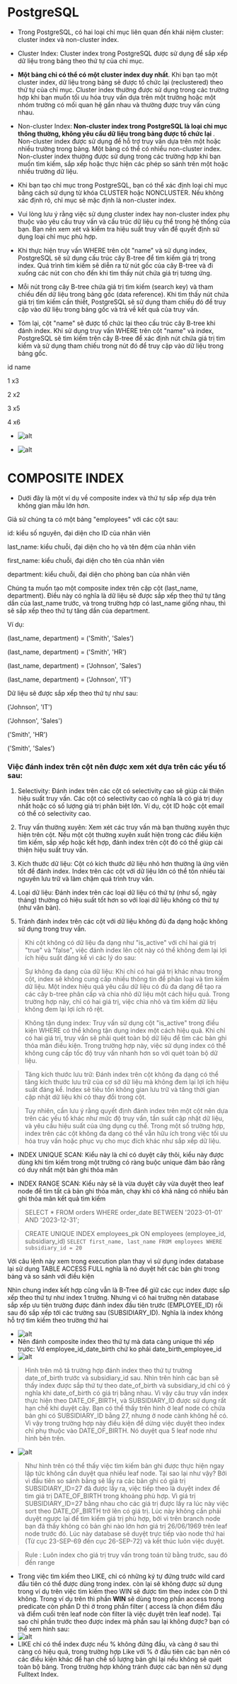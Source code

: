 
  

#  PostgreSQL

  

  

*  Trong PostgreSQL, có hai loại chỉ mục liên quan đến khái niệm cluster: cluster index và non-cluster index.

  

  

-  Cluster Index: Cluster index trong PostgreSQL được sử dụng để sắp xếp dữ liệu trong bảng theo thứ tự của chỉ mục.

  

-  <b>Một bảng chỉ có thể có một cluster index duy nhất</b>. Khi bạn tạo một cluster index, dữ liệu trong bảng sẽ được tổ chức lại (reclustered) theo thứ tự của chỉ mục. Cluster index thường được sử dụng trong các trường hợp khi bạn muốn tối ưu hóa truy vấn dựa trên một trường hoặc một nhóm trường có mối quan hệ gần nhau và thường được truy vấn cùng nhau.

  

  

-  Non-cluster Index:<b> Non-cluster index trong PostgreSQL là loại chỉ mục thông thường, không yêu cầu dữ liệu trong bảng được tổ chức lại </b>. Non-cluster index được sử dụng để hỗ trợ truy vấn dựa trên một hoặc nhiều trường trong bảng. Một bảng có thể có nhiều non-cluster index. Non-cluster index thường được sử dụng trong các trường hợp khi bạn muốn tìm kiếm, sắp xếp hoặc thực hiện các phép so sánh trên một hoặc nhiều trường dữ liệu.

  

  

*  Khi bạn tạo chỉ mục trong PostgreSQL, bạn có thể xác định loại chỉ mục bằng cách sử dụng từ khóa CLUSTER hoặc NONCLUSTER. Nếu không xác định rõ, chỉ mục sẽ mặc định là non-cluster index.

  

  

*  Vui lòng lưu ý rằng việc sử dụng cluster index hay non-cluster index phụ thuộc vào yêu cầu truy vấn và cấu trúc dữ liệu cụ thể trong hệ thống của bạn. Bạn nên xem xét và kiểm tra hiệu suất truy vấn để quyết định sử dụng loại chỉ mục phù hợp.

  

*  Khi thực hiện truy vấn WHERE trên cột "name" và sử dụng index, PostgreSQL sẽ sử dụng cấu trúc cây B-tree để tìm kiếm giá trị trong index. Quá trình tìm kiếm sẽ diễn ra từ nút gốc của cây B-tree và đi xuống các nút con cho đến khi tìm thấy nút chứa giá trị tương ứng.

  

  

*  Mỗi nút trong cây B-tree chứa giá trị tìm kiếm (search key) và tham chiếu đến dữ liệu trong bảng gốc (data reference). Khi tìm thấy nút chứa giá trị tìm kiếm cần thiết, PostgreSQL sẽ sử dụng tham chiếu đó để truy cập vào dữ liệu trong bảng gốc và trả về kết quả của truy vấn.

  

  

*  Tóm lại, cột "name" sẽ được tổ chức lại theo cấu trúc cây B-tree khi đánh index. Khi sử dụng truy vấn WHERE trên cột "name" và index, PostgreSQL sẽ tìm kiếm trên cây B-tree để xác định nút chứa giá trị tìm kiếm và sử dụng tham chiếu trong nút đó để truy cập vào dữ liệu trong bảng gốc.

  

  

id name

  

1 x3

  

2 x2

  

3 x5

  

4 x6

  

  

*  ![alt](./b-tree.png)

  

  

*  ![alt](./b-tree.2.png)

  

  

#  COMPOSITE INDEX

  

  

- Dưới đây là một ví dụ về composite index và thứ tự sắp xếp dựa trên không gian mẫu lớn hơn.

  

  

Giả sử chúng ta có một bảng "employees" với các cột sau:

  

  

id: kiểu số nguyên, đại diện cho ID của nhân viên

  

last_name: kiểu chuỗi, đại diện cho họ và tên đệm của nhân viên

  

first_name: kiểu chuỗi, đại diện cho tên của nhân viên

  

department: kiểu chuỗi, đại diện cho phòng ban của nhân viên

  

Chúng ta muốn tạo một composite index trên cặp cột (last_name, department). Điều này có nghĩa là dữ liệu sẽ được sắp xếp theo thứ tự tăng dần của last_name trước, và trong trường hợp có last_name giống nhau, thì sẽ sắp xếp theo thứ tự tăng dần của department.

  

  

Ví dụ:

  

  

(last_name, department) = ('Smith', 'Sales')

  

(last_name, department) = ('Smith', 'HR')

  

(last_name, department) = ('Johnson', 'Sales')

  

(last_name, department) = ('Johnson', 'IT')

  

Dữ liệu sẽ được sắp xếp theo thứ tự như sau:

  

  

('Johnson', 'IT')

  

('Johnson', 'Sales')

  

('Smith', 'HR')

  

('Smith', 'Sales')

  

<h3> Việc đánh index trên cột nên được xem xét dựa trên các yếu tố sau: </h3>

  

1.  Selectivity: Đánh index trên các cột có selectivity cao sẽ giúp cải thiện hiệu suất truy vấn. Các cột có selectivity cao có nghĩa là có giá trị duy nhất hoặc có số lượng giá trị phân biệt lớn. Ví dụ, cột ID hoặc cột email có thể có selectivity cao.

2.  Truy vấn thường xuyên: Xem xét các truy vấn mà bạn thường xuyên thực hiện trên cột. Nếu một cột thường xuyên xuất hiện trong các điều kiện tìm kiếm, sắp xếp hoặc kết hợp, đánh index trên cột đó có thể giúp cải thiện hiệu suất truy vấn.

3.  Kích thước dữ liệu: Cột có kích thước dữ liệu nhỏ hơn thường là ứng viên tốt để đánh index. Index trên các cột với dữ liệu lớn có thể tốn nhiều tài nguyên lưu trữ và làm chậm quá trình truy vấn.

4.  Loại dữ liệu: Đánh index trên các loại dữ liệu có thứ tự (như số, ngày tháng) thường có hiệu suất tốt hơn so với loại dữ liệu không có thứ tự (như văn bản).

5.  Tránh đánh index trên các cột với dữ liệu không đủ đa dạng hoặc không sử dụng trong truy vấn.

>Khi cột không có dữ liệu đa dạng như "is_active" với chỉ hai giá trị "true" và "false", việc đánh index lên cột này có thể không đem lại lợi ích hiệu suất đáng kể vì các lý do sau:

  

>Sự không đa dạng của dữ liệu: Khi chỉ có hai giá trị khác nhau trong cột, index sẽ không cung cấp nhiều thông tin để phân loại và tìm kiếm dữ liệu. Một index hiệu quả yêu cầu dữ liệu có đủ đa dạng để tạo ra các cây b-tree phân cấp và chia nhỏ dữ liệu một cách hiệu quả. Trong trường hợp này, chỉ có hai giá trị, việc chia nhỏ và tìm kiếm dữ liệu không đem lại lợi ích rõ rệt.

>  Không tận dụng index: Truy vấn sử dụng cột "is_active" trong điều kiện WHERE có thể không tận dụng index một cách hiệu quả. Khi chỉ có hai giá trị, truy vấn sẽ phải quét toàn bộ dữ liệu để tìm các bản ghi thỏa mãn điều kiện. Trong trường hợp này, việc sử dụng index có thể không cung cấp tốc độ truy vấn nhanh hơn so với quét toàn bộ dữ liệu.

>  Tăng kích thước lưu trữ: Đánh index trên cột không đa dạng có thể tăng kích thước lưu trữ của cơ sở dữ liệu mà không đem lại lợi ích hiệu suất đáng kể. Index sẽ tiêu tốn không gian lưu trữ và tăng thời gian cập nhật dữ liệu khi có thay đổi trong cột.

  

>Tuy nhiên, cần lưu ý rằng quyết định đánh index trên một cột nên dựa trên các yếu tố khác như mức độ truy vấn, tần suất cập nhật dữ liệu, và yêu cầu hiệu suất của ứng dụng cụ thể. Trong một số trường hợp, index trên các cột không đa dạng có thể vẫn hữu ích trong việc tối ưu hóa truy vấn hoặc phục vụ cho mục đích khác như sắp xếp dữ liệu.

  
  

*  INDEX UNIQUE SCAN: Kiểu này là chỉ có duyệt cây thôi, kiểu này được dùng khi tìm kiếm trong một trường có ràng buộc unique đảm bảo rằng có duy nhất một bản ghi thỏa mãn

  

*  INDEX RANGE SCAN: Kiểu này sẽ là vừa duyệt cây vừa duyệt theo leaf node để tìm tất cả bản ghi thỏa mãn, chạy khi có khả năng có nhiều bản ghi thỏa mãn kết quả tìm kiếm

>  SELECT * FROM orders WHERE order_date BETWEEN '2023-01-01' AND '2023-12-31';

  
  

>  CREATE UNIQUE INDEX employees_pk ON employees (employee_id, subsidiary_id)
``SELECT first_name, last_name FROM employees WHERE subsidiary_id = 20``

Với câu lệnh này xem trong execution plan thay vì sử dụng index database lại sử dụng TABLE ACCESS FULL nghĩa là nó duyệt hết các bản ghi trong bảng và so sánh với điều kiện

Nhìn chung index kết hợp cũng vẫn là B-Tree để giữ các cục index được sắp xếp theo thứ tự như index 1 trường. Nhưng vì có hai trường nên database sắp xếp ưu tiên trường được đánh index đầu tiên trước (EMPLOYEE_ID) rồi sau đó sắp xếp tới các trường sau (SUBSIDIARY_ID).  Nghĩa là index không hỗ trợ tìm kiếm theo trường thứ hai
*  ![alt](./index-2.png) 
* Nên đánh composite index theo thứ tự mà data càng unique thì xếp trước: Vd employee_id_date_birth chứ ko phải date_birth_employee_id
*  ![alt](./composite_index.png)
>Hình trên mô tả trường hợp đánh index theo thứ tự trường date_of_birth trước và subsidiary_id sau. Nhìn trên hình các bạn sẽ thấy index được sắp thứ tự theo date_of_birth và subsidiary_id chỉ có ý nghĩa khi date_of_birth có giá trị bằng nhau. Vì vậy câu truy vấn index thực hiện theo DATE_OF_BIRTH, và SUBSIDIARY_ID được sử dụng rất hạn chế khi duyệt cây. Bạn có thể thấy trên hình ở leaf node có chứa bản ghi có SUBSIDIARY_ID bằng 27, nhưng ở node cành không hề có. Vì vậy trong trường hợp này điều kiện để dừng việc duyệt theo index chỉ phụ thuộc vào DATE_OF_BIRTH. Nó duyệt qua 5 leaf node như hình bên trên.
*  ![alt](./composite_index_2.png)
> Như hình trên có thể thấy việc tìm kiếm bản ghi được thực hiện ngay lập tức không cần duyệt qua nhiều leaf node. Tại sao lại như vậy? Bởi vì đầu tiên so sánh bằng sẽ lấy ra các bản ghi có giá trị SUBSIDIARY_ID=27 đã được lấy ra, việc tiếp theo là duyệt index để tìm giá trị DATE_OF_BIRTH trong khoảng phù hợp. Vì giá trị SUBSIDIARY_ID=27 bằng nhau cho các giá trị được lấy ra lúc này việc sort theo DATE_OF_BIRTH trở lên có giá trị. Lúc này không cần phải duyệt ngược lại để tìm kiếm giá trị phù hợp, bởi vì trên branch node bạn đã thấy không có bản ghi nào lớn hơn giá trị 26/06/1969 trên leaf node trước đó. Lúc này database sẽ duyệt trực tiếp vào node thứ hai (Từ cục 23-SEP-69 đến cục 26-SEP-72) và kết thúc luôn việc duyệt.

> Rule : Luôn index cho giá trị truy vấn trong toán tử bằng trước, sau đó đến range
* Trong việc tìm kiếm theo LIKE, chỉ có những ký tự đứng trước wild card đầu tiên có thể được dùng trong index. còn lại sẽ không được sử dụng trong ví dụ trên việc tìm kiếm theo WIN sẽ được tìm theo index còn D thì không. Trong ví dụ trên thì phần **WIN** sẽ dùng trong phần access trong predicate còn phần D thì ở trong phần filter ( access là chọn điểm đầu và điểm cuối trên leaf node còn filter là việc duyệt trên leaf node). Tại sao chỉ phần trước theo được index mà phần sau lại không được? bạn có thể xem hình sau:
*  ![alt](./wild-card.png)
* LIKE chỉ có thể index được nếu % không đứng đầu, và càng ở sau thì càng có hiệu quả, trong trường hợp Like với % ở đầu tiên các bạn nên có các điều kiện khác để hạn chế số lượng bản ghi lại nếu không sẽ quét toàn bộ bảng. Trong trường hợp không tránh được các bạn nên sử dụng Fulltext Index.